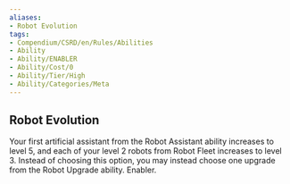 ```yaml
---
aliases:
- Robot Evolution
tags:
- Compendium/CSRD/en/Rules/Abilities
- Ability
- Ability/ENABLER
- Ability/Cost/0
- Ability/Tier/High
- Ability/Categories/Meta
---
```


  
## Robot Evolution  
Your first artificial assistant from the Robot Assistant ability increases to level 5, and each of your level 2 robots from Robot Fleet increases to level 3. Instead of choosing this option, you may instead choose one upgrade from the Robot Upgrade ability. Enabler.